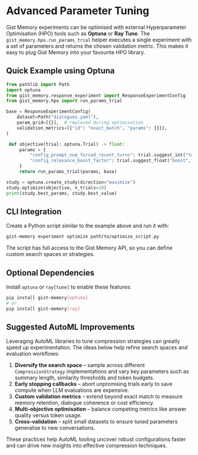 # Advanced Parameter Tuning

Gist Memory experiments can be optimised with external Hyperparameter
Optimisation (HPO) tools such as **Optuna** or **Ray Tune**. The
`gist_memory.hpo.run_params_trial` helper executes a single experiment
with a set of parameters and returns the chosen validation metric. This
makes it easy to plug Gist Memory into your favourite HPO library.

## Quick Example using Optuna

```python
from pathlib import Path
import optuna
from gist_memory.response_experiment import ResponseExperimentConfig
from gist_memory.hpo import run_params_trial

base = ResponseExperimentConfig(
    dataset=Path("dialogues.yaml"),
    param_grid=[{}],  # replaced during optimisation
    validation_metrics=[{"id": "exact_match", "params": {}}],
)

 def objective(trial: optuna.Trial) -> float:
     params = {
         "config_prompt_num_forced_recent_turns": trial.suggest_int("turns", 1, 3),
         "config_relevance_boost_factor": trial.suggest_float("boost", 1.0, 2.0),
     }
     return run_params_trial(params, base)

study = optuna.create_study(direction="maximize")
study.optimize(objective, n_trials=10)
print(study.best_params, study.best_value)
```

## CLI Integration

Create a Python script similar to the example above and run it with:

```bash
gist-memory experiment optimize path/to/optimize_script.py
```

The script has full access to the Gist Memory API, so you can define
custom search spaces or strategies.

## Optional Dependencies

Install `optuna` or `ray[tune]` to enable these features:

```bash
pip install gist-memory[optuna]
# or
pip install gist-memory[ray]
```

## Suggested AutoML Improvements

Leveraging AutoML libraries to tune compression strategies can greatly speed up
experimentation. The ideas below help refine search spaces and evaluation
workflows:

1. **Diversify the search space** – sample across different `CompressionStrategy`
   implementations and vary key parameters such as summary length, similarity
   thresholds and token budgets.
2. **Early stopping callbacks** – abort unpromising trials early to save compute
   when LLM evaluations are expensive.
3. **Custom validation metrics** – extend beyond exact match to measure memory
   retention, dialogue coherence or cost efficiency.
4. **Multi-objective optimisation** – balance competing metrics like answer
   quality versus token usage.
5. **Cross-validation** – split small datasets to ensure tuned parameters
   generalise to new conversations.

These practices help AutoML tooling uncover robust configurations faster and can
drive new insights into effective compression techniques.
